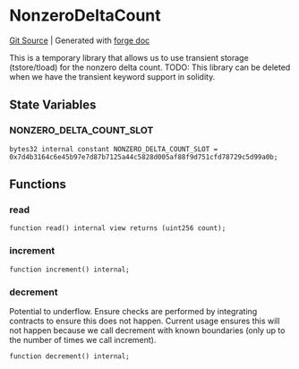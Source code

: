 # NonzeroDeltaCount
[Git Source](https://github.com/Uniswap/docs/blob/1141642f8ba4665a50660886a8a8401526677045/src/libraries/NonzeroDeltaCount.sol)
| Generated with [forge doc](https://book.getfoundry.sh/reference/forge/forge-doc)

This is a temporary library that allows us to use transient storage (tstore/tload)
for the nonzero delta count.
TODO: This library can be deleted when we have the transient keyword support in solidity.


## State Variables
### NONZERO_DELTA_COUNT_SLOT

```solidity
bytes32 internal constant NONZERO_DELTA_COUNT_SLOT = 0x7d4b3164c6e45b97e7d87b7125a44c5828d005af88f9d751cfd78729c5d99a0b;
```


## Functions
### read


```solidity
function read() internal view returns (uint256 count);
```

### increment


```solidity
function increment() internal;
```

### decrement

Potential to underflow. Ensure checks are performed by integrating contracts to ensure this does not happen.
Current usage ensures this will not happen because we call decrement with known boundaries (only up to the number of times we call increment).


```solidity
function decrement() internal;
```

